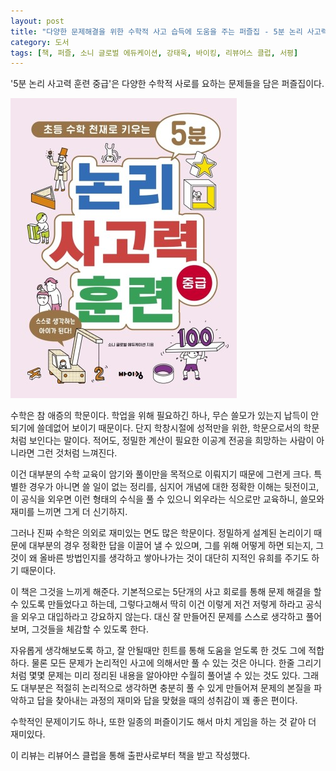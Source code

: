```yaml
---
layout: post
title: "다양한 문제해결을 위한 수학적 사고 습득에 도움을 주는 퍼즐집 - 5분 논리 사고력 훈련 중급"
category: 도서
tags: [책, 퍼즐, 소니 글로벌 에듀케이션, 강태욱, 바이킹, 리뷰어스 클럽, 서평]
---
```


'5분 논리 사고력 훈련 중급'은
다양한 수학적 사로를 요하는 문제들을 담은 퍼즐집이다.

![표지](/images/5-fun-de-ronriteki-shikoryoku-drill-book-h480.jpg)

수학은 참 애증의 학문이다.
학업을 위해 필요하긴 하나,
무슨 쓸모가 있는지 납득이 안되기에 쓸데없어 보이기 때문이다.
단지 학창시절에 성적만을 위한, 학문으로서의 학문처럼 보인다는 말이다.
적어도, 정밀한 계산이 필요한 이공계 전공을 희망하는 사람이 아니라면 그런 것처럼 느껴진다.

이건 대부분의 수학 교육이 암기와 풀이만을 목적으로 이뤄지기 때문에 그런게 크다.
특별한 경우가 아니면 쓸 일이 없는 정리를,
심지어 개념에 대한 정확한 이해는 뒷전이고,
이 공식을 외우면 이런 형태의 수식을 풀 수 있으니 외우라는 식으로만 교육하니,
쓸모와 재미를 느끼면 그게 더 신기하지.

그러나 진짜 수학은 의외로 재미있는 면도 많은 학문이다.
정밀하게 설계된 논리이기 때문에 대부분의 경우 정확한 답을 이끌어 낼 수 있으며,
그를 위해 어떻게 하면 되는지, 그것이 왜 올바른 방법인지를 생각하고 쌓아나가는 것이
대단히 지적인 유희를 주기도 하기 때문이다.

이 책은 그것을 느끼게 해준다.
기본적으로는 5단개의 사고 회로를 통해 문제 해결을 할 수 있도록 만들었다고 하는데,
그렇다고해서 딱히 이건 이렇게 저건 저렇게 하라고 공식을 외우고 대입하라고 강요하지 않는다.
대신 잘 만들어진 문제를 스스로 생각하고 풀어보며, 그것들을 체감할 수 있도록 한다.

자유롭게 생각해보도록 하고, 잘 안될때만 힌트를 통해 도움을 얻도록 한 것도 그에 적합하다.
물론 모든 문제가 논리적인 사고에 의해서만 풀 수 있는 것은 아니다.
한줄 그리기처럼 몇몇 문제는 미리 정리된 내용을 알아야만 수월히 풀어낼 수 있는 것도 있다.
그래도 대부분은 적절히 논리적으로 생각하면 충분히 풀 수 있게 만들어져
문제의 본질을 파악하고 답을 찾아내는 과정의 재미와 답을 맞혔을 때의 성취감이 꽤 좋은 편이다.

수학적인 문제이기도 하나, 또한 일종의 퍼즐이기도 해서
마치 게임을 하는 것 같아 더 재미있다.



<div class="im im-info">
이 리뷰는 리뷰어스 클럽을 통해 출판사로부터 책을 받고 작성했다.
</div>
